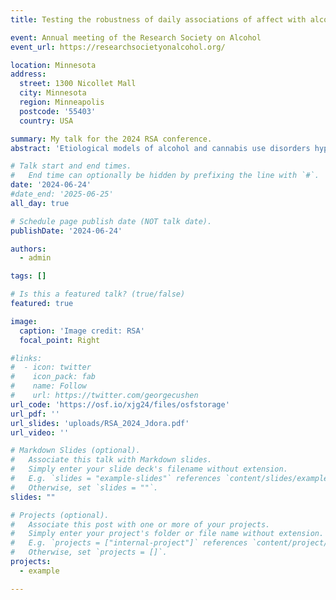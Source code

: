 ```yaml
---
title: Testing the robustness of daily associations of affect with alcohol and cannabis use

event: Annual meeting of the Research Society on Alcohol
event_url: https://researchsocietyonalcohol.org/

location: Minnesota
address:
  street: 1300 Nicollet Mall
  city: Minnesota
  region: Minneapolis
  postcode: '55403'
  country: USA

summary: My talk for the 2024 RSA conference.
abstract: 'Etiological models of alcohol and cannabis use disorders hypothesize that people are more likely to use and consume more of these substances when they experience heightened negative affect, yet recent EMA studies found no evidence for the daily association between negative affect and alcohol/cannabis use (but positive affect consistently predicted subsequent alcohol/cannabis use). However, the theory underlying affect regulation is vague and has been translated into many different statistical tests across the literature, with inconsistent results. For that reason, here we tested the affect regulation hypothesis in a high-risk community sample of young adults (N = 287) across hundreds of statistical models to provide a robust understanding of whether and when affect regulation is supported in everyday life. We systematically varied statistical models along several specifications that are relevant to the interpretation of the affect regulation hypothesis. We varied the operationalization of negative and positive affect (e.g., NA: anger, sadness, anxiety, distress), the time scale at which affect could be associated with alcohol/cannabis use (daily average prior to use, daily maximum prior to use, daily variability prior to use, most recent affect report prior to use), and the population for whom the association should be present (e.g., full sample, AUD criterion count of 2 and 6, AUDIT score of 3+ and 8+, above-average coping and enhancement motives). We then fitted all of these models, which resulted in a specification curve of ranging effect sizes and confidence intervals. Results indicated that across all models negative affect was associated with a decreased likelihood to use alcohol (OR = 0.93, p = .015) and cannabis (OR = 0.87, p < .001) later that day and positive affect was associated with an increased likelihood to use alcohol (OR = 1.17, p < .001) and cannabis (OR = 1.12, p = .004) later that day. Individual model results differed based on the operationalization of affect (e.g., anxiety was associated with a reduced likelihood to drink but anger was not). This indicates that associations between affect and substance use might not be universal and depend on the specific emotions assessed and used to compute indicators of general negative and positive affect.'

# Talk start and end times.
#   End time can optionally be hidden by prefixing the line with `#`.
date: '2024-06-24'
#date_end: '2025-06-25'
all_day: true

# Schedule page publish date (NOT talk date).
publishDate: '2024-06-24'

authors:
  - admin

tags: []

# Is this a featured talk? (true/false)
featured: true

image:
  caption: 'Image credit: RSA'
  focal_point: Right

#links:
#  - icon: twitter
#    icon_pack: fab
#    name: Follow
#    url: https://twitter.com/georgecushen
url_code: 'https://osf.io/xjg24/files/osfstorage'
url_pdf: ''
url_slides: 'uploads/RSA_2024_Jdora.pdf'
url_video: ''

# Markdown Slides (optional).
#   Associate this talk with Markdown slides.
#   Simply enter your slide deck's filename without extension.
#   E.g. `slides = "example-slides"` references `content/slides/example-slides.md`.
#   Otherwise, set `slides = ""`.
slides: ""

# Projects (optional).
#   Associate this post with one or more of your projects.
#   Simply enter your project's folder or file name without extension.
#   E.g. `projects = ["internal-project"]` references `content/project/deep-learning/index.md`.
#   Otherwise, set `projects = []`.
projects:
  - example

---
```

